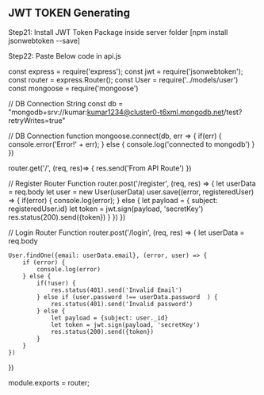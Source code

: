 ## JWT TOKEN Generating

Step21: Install JWT Token Package inside server folder [npm install jsonwebtoken --save]

Step22: Paste Below code in api.js

const express = require('express');
const jwt = require('jsonwebtoken');
const router = express.Router();
const User = require('../models/user')
const mongoose = require('mongoose')

// DB Connection String
const db = "mongodb+srv://kumar:kumar1234@cluster0-t6xml.mongodb.net/test?retryWrites=true"

// DB Connection function
mongoose.connect(db, err => {
    if(err) {
        console.error('Error!' + err);
    } else {
        console.log('connected to mongodb')
    }
})

router.get('/', (req, res)=> {
    res.send('From API Route')
})


// Register Router Function
router.post('/register', (req, res) => {
    let userData = req.body
    let user = new User(userData)
    user.save((error, registeredUser) => {
        if(error) {
            console.log(error);
        } else {
            let payload = { subject: registeredUser.id}
            let token = jwt.sign(payload, 'secretKey')
            res.status(200).send({token})
        }
    })
})

// Login Router Function
router.post('/login', (req, res) => {
    let userData = req.body

    User.findOne({email: userData.email}, (error, user) => {
        if (error) {
            console.log(error)
        } else {
            if(!user) {
                res.status(401).send('Invalid Email')
            } else if (user.password !== userData.password  ) {
                res.status(401).send('Invalid password')
            } else {
                let payload = {subject: user._id}
                let token = jwt.sign(payload, 'secretKey')
                res.status(200).send({token})
            }
        }
    })
})

module.exports = router;
